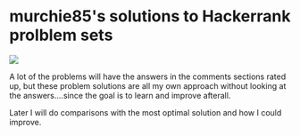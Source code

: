 # murchie85's solutions to Hackerrank prolblem sets 

![](https://miro.medium.com/max/672/1*l2lakZUh9Tkp5yxwud-2tQ.png)


A lot of the problems will have the answers in the comments sections rated up, but these problem solutions are all my own approach without looking at the answers....since the goal is to learn and improve afterall. 

Later I will do comparisons with the most optimal solution and how I could improve. 